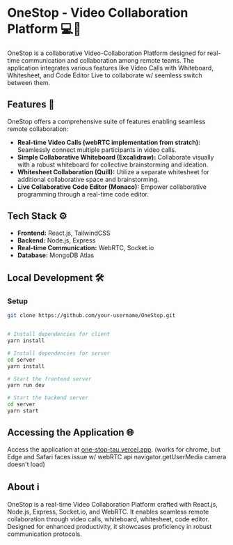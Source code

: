 # OneStop - Video Collaboration Platform 💻🚀

OneStop is a collaborative Video-Collaboration Platform designed for real-time communication and collaboration among remote teams. The application integrates various features like Video Calls with Whiteboard, Whitesheet, and Code Editor Live to collaborate w/ seemless switch between them.

## Features 🌟

OneStop offers a comprehensive suite of features enabling seamless remote collaboration:

- **Real-time Video Calls (webRTC implementation from stratch):** Seamlessly connect multiple participants in video calls.
- **Simple Collaborative Whiteboard (Excalidraw):** Collaborate visually with a robust whiteboard for collective brainstorming and ideation.
- **Whitesheet Collaboration (Quill):** Utilize a separate whitesheet for additional collaborative space and brainstorming.
- **Live Collaborative Code Editor (Monaco):** Empower collaborative programming through a real-time code editor.

## Tech Stack ⚙️

- **Frontend:** React.js, TailwindCSS
- **Backend:** Node.js, Express
- **Real-time Communication:** WebRTC, Socket.io
- **Database:** MongoDB Atlas

## Local Development 🛠️

### Setup

```bash
git clone https://github.com/your-username/OneStop.git
```

```bash

# Install dependencies for client
yarn install

# Install dependencies for server
cd server
yarn install
```

```bash
# Start the frontend server
yarn run dev

# Start the backend server
cd server
yarn start
```

## Accessing the Application 🌐

Access the application at [one-stop-tau.vercel.app](one-stop-tau.vercel.app).
(works for chrome, but Edge and Safari faces issue w/ webRTC api navigator.getUserMedia camera doesn't load)

## About ℹ️

OneStop is a real-time Video Collaboration Platform crafted with React.js, Node.js, Express, Socket.io, and WebRTC. It enables seamless remote collaboration through video calls, whiteboard, whitesheet, code editor. Designed for enhanced productivity, it showcases proficiency in robust communication protocols.
